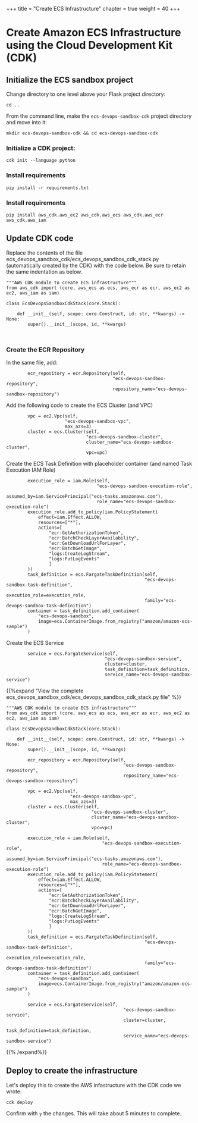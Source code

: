 +++
title = "Create ECS Infrastructure"
chapter = true
weight = 40
+++

# Create Amazon ECS Infrastructure using the Cloud Development Kit (CDK)


## Initialize the ECS sandbox project
Change directory to one level above your Flask project directory:

```
cd ..
```

From the command line, make the `ecs-devops-sandbox-cdk` project directory and move into it:

```
mkdir ecs-devops-sandbox-cdk && cd ecs-devops-sandbox-cdk
```

### Initialize a CDK project:

```
cdk init --language python 
```

### Install requirements

```
pip install -r requirements.txt
```

### Install requirements

```
pip install aws_cdk.aws_ec2 aws_cdk.aws_ecs aws_cdk.aws_ecr aws_cdk.aws_iam
```

## Update CDK code
Replace the contents of the file ecs_devops_sandbox_cdk/ecs_devops_sandbox_cdk_stack.py (automatically created by the CDK) with the code below. Be sure to retain the same indentation as below.

```
"""AWS CDK module to create ECS infrastructure"""
from aws_cdk import (core, aws_ecs as ecs, aws_ecr as ecr, aws_ec2 as ec2, aws_iam as iam)

class EcsDevopsSandboxCdkStack(core.Stack):

    def __init__(self, scope: core.Construct, id: str, **kwargs) -> None:
        super().__init__(scope, id, **kwargs)

       
```

### Create the ECR Repository

In the same file, add:

```
        ecr_repository = ecr.Repository(self,
                                        "ecs-devops-sandbox-repository",
                                        repository_name="ecs-devops-sandbox-repository")
```

Add the following code to create the ECS Cluster (and VPC)

```
        vpc = ec2.Vpc(self,
                      "ecs-devops-sandbox-vpc",
                      max_azs=3)
        cluster = ecs.Cluster(self,
                              "ecs-devops-sandbox-cluster",
                              cluster_name="ecs-devops-sandbox-cluster",
                              vpc=vpc)
```

Create the ECS Task Definition with placeholder container (and named Task Execution IAM Role)

```
        execution_role = iam.Role(self,
                                  "ecs-devops-sandbox-execution-role",
                                  assumed_by=iam.ServicePrincipal("ecs-tasks.amazonaws.com"),
                                  role_name="ecs-devops-sandbox-execution-role")
        execution_role.add_to_policy(iam.PolicyStatement(
            effect=iam.Effect.ALLOW,
            resources=["*"],
            actions=[
                "ecr:GetAuthorizationToken",
                "ecr:BatchCheckLayerAvailability",
                "ecr:GetDownloadUrlForLayer",
                "ecr:BatchGetImage",
                "logs:CreateLogStream",
                "logs:PutLogEvents"
                ]
        ))
        task_definition = ecs.FargateTaskDefinition(self,
                                                    "ecs-devops-sandbox-task-definition",
                                                    execution_role=execution_role,
                                                    family="ecs-devops-sandbox-task-definition")
        container = task_definition.add_container(
            "ecs-devops-sandbox",
            image=ecs.ContainerImage.from_registry("amazon/amazon-ecs-sample")
        )
```

Create the ECS Service

```
        service = ecs.FargateService(self,
                                     "ecs-devops-sandbox-service",
                                     cluster=cluster,
                                     task_definition=task_definition,
                                     service_name="ecs-devops-sandbox-service")
```


{{%expand "View the complete ecs_devops_sandbox_cdk/ecs_devops_sandbox_cdk_stack.py file" %}}

```
"""AWS CDK module to create ECS infrastructure"""
from aws_cdk import (core, aws_ecs as ecs, aws_ecr as ecr, aws_ec2 as ec2, aws_iam as iam)

class EcsDevopsSandboxCdkStack(core.Stack):

    def __init__(self, scope: core.Construct, id: str, **kwargs) -> None:
        super().__init__(scope, id, **kwargs)

        ecr_repository = ecr.Repository(self,
                                            "ecs-devops-sandbox-repository",
                                            repository_name="ecs-devops-sandbox-repository")

        vpc = ec2.Vpc(self,
                        "ecs-devops-sandbox-vpc",
                        max_azs=3)
        cluster = ecs.Cluster(self,
                                "ecs-devops-sandbox-cluster",
                                cluster_name="ecs-devops-sandbox-cluster",
                                vpc=vpc)

        execution_role = iam.Role(self,
                                    "ecs-devops-sandbox-execution-role",
                                    assumed_by=iam.ServicePrincipal("ecs-tasks.amazonaws.com"),
                                    role_name="ecs-devops-sandbox-execution-role")
        execution_role.add_to_policy(iam.PolicyStatement(
            effect=iam.Effect.ALLOW,
            resources=["*"],
            actions=[
                "ecr:GetAuthorizationToken",
                "ecr:BatchCheckLayerAvailability",
                "ecr:GetDownloadUrlForLayer",
                "ecr:BatchGetImage",
                "logs:CreateLogStream",
                "logs:PutLogEvents"
                ]
        ))
        task_definition = ecs.FargateTaskDefinition(self,
                                                    "ecs-devops-sandbox-task-definition",
                                                    execution_role=execution_role,
                                                    family="ecs-devops-sandbox-task-definition")
        container = task_definition.add_container(
            "ecs-devops-sandbox",
            image=ecs.ContainerImage.from_registry("amazon/amazon-ecs-sample")
        )

        service = ecs.FargateService(self,
                                            "ecs-devops-sandbox-service",
                                            cluster=cluster,
                                            task_definition=task_definition,
                                            service_name="ecs-devops-sandbox-service")
```

{{% /expand%}}

## Deploy to create the infrastructure


Let's deploy this to create the AWS infastructure with the CDK code we wrote:

```
cdk deploy
```

Confirm with `y` the changes. This will take about 5 minutes to complete.